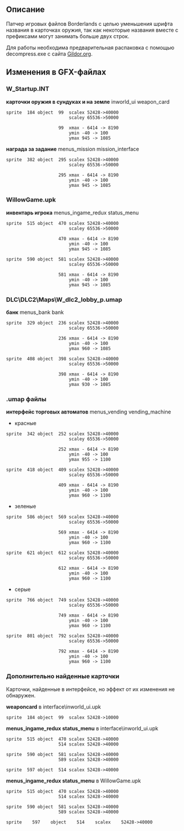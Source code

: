 ## Описание
Патчер игровых файлов Borderlands с целью уменьшения шрифта названия в карточках оружия, так как некоторые названия вместе с префиксами могут занимать больше двух строк.



Для работы необходима предварительная распаковка с помощью decompress.exe с сайта [Gildor.org](http://www.gildor.org/downloads).

## Изменения в GFX-файлах

### W_Startup.INT

__карточки оружия в сундуках и на земле__
inworld_ui weapon_card

```
sprite  184 object  99  scalex 52428->40000
                        scaley 65536->50000

                    99  xmax - 6414 -> 8190
                        ymin -40 -> 100
                        ymax 945 -> 1085
```

__награда за задание__
menus_mission mission_interface
```
sprite  382 object  295 scalex 52428->40000
                        scaley 65536->50000

                    295 xmax - 6414 -> 8190
                        ymin -40 -> 100
                        ymax 945 -> 1085
```

### WillowGame.upk

__инвентарь игрока__
menus_ingame_redux status_menu
```
sprite  515 object  470 scalex 52428->40000
                        scaley 65536->50000

                    470 xmax - 6414 -> 8190
                        ymin -40 -> 100
                        ymax 945 -> 1085

sprite  590 object  581 scalex 52428->40000
                        scaley 65536->50000

                    581 xmax - 6414 -> 8190
                        ymin -40 -> 100
                        ymax 945 -> 1085
```

### DLC\DLC2\Maps\W_dlc2_lobby_p.umap
__банк__
menus_bank bank
```
sprite  329 object  236 scalex 52428->40000
                        scaley 65536->50000

                    236 xmax - 6414 -> 8190
                        ymin -40 -> 100
                        ymax 960 -> 1085

sprite  408 object  398 scalex 52428->40000
                        scaley 65536->50000

                    398 xmax - 6414 -> 8190
                        ymin -40 -> 100
                        ymax 930 -> 1085
```

### .umap файлы

__интерфейс торговых автоматов__
menus_vending vending_machine

- красные
```
sprite  342 object  252 scalex 52428->40000
                        scaley 65536->50000
                        
                    252 xmax - 6414 -> 8190
                        ymin -40 -> 100
                        ymax 955 -> 1100

sprite  418 object  409 scalex 52428->40000
                        scaley 65536->50000

                    409 xmax - 6414 -> 8190
                        ymin -40 -> 100
                        ymax 960 -> 1100
```
- зеленые
```
sprite  586 object  569 scalex 52428->40000
                        scaley 65536->50000

                    569 xmax - 6414 -> 8190
                        ymin -40 -> 100
                        ymax 960 -> 1100

sprite  621 object  612 scalex 52428->40000
                        scaley 65536->50000

                    612 xmax - 6414 -> 8190
                        ymin -40 -> 100
                        ymax 960 -> 1100
```
- серые
```
sprite  766 object  749 scalex 52428->40000
                        scaley 65536->50000

                    749 xmax - 6414 -> 8190
                        ymin -40 -> 100
                        ymax 960 -> 1100

sprite  801 object  792 scalex 52428->40000
                        scaley 65536->50000

                    792 xmax - 6414 -> 8190
                        ymin -40 -> 100
                        ymax 960 -> 1100
```

### Дополнительно найденные карточки
Карточки, найденные в интерфейсе, но эффект от их изменения не обнаружен.

__weaponcard__ в interface\inworld_ui.upk
```
sprite  184 object  99  scalex 52428->10000
```
__menus_ingame_redux status_menu__ в interface\inworld_ui.upk
```
sprite  515 object  470 scalex 52428->40000
                    514 scalex 52428->40000

sprite  590 object  581 scalex 52428->40000
                    589 scalex 52428->40000

sprite  597 object  514 scalex 52428->40000
```

__menus_ingame_redux status_menu__ в WillowGame.upk
```
sprite  515 object  470 scalex 52428->40000
                    514 scalex 52428->40000

sprite  590 object  581 scalex 52428->40000
                    589 scalex 52428->40000

sprite    597    object    514    scalex    52428->40000
```
